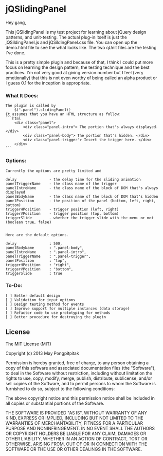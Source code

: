 # jQSlidingPanel

Hey gang,

This jQSlidingPanel is my test project for learning about jQuery design patterns, and unit-testing. The actual plug-in itself is just the jQSildingPanel.js and jQSildingPanel.css file. You can open up the demo.html file to see the what looks like. The two qUnit files are the testing I've done.

This is a pretty simple plugin and because of that, I think I could put more focus on learning the design pattern, the testing technique and the best practices. I'm not very good at giving version number but I feel (very emotionally) that this is not even worthy of being called an alpha product or I guess 0.1 for the inception is appropriate. 


### What It Does:
	
	The plugin is called by 
		$(".panel").slidingPanel()
	It assumes that you have an HTML structure as follow:
	```html
		<div class="panel">
			<div class="panel-intro"> The portion that's always displayed. </div>
			<div class="panel-body"> The portion that's hidden. </div>
			<div class="panel-trigger"> Insert the trigger here. </div>
		</div>
	```

### Options:

	Currently the options are pretty limited and 

	delay               - the delay time for the sliding animation
	panelTriggerName    - the class name of the trigger
	panelIntroName      - the class name of the block of DOM that's always displayed
	panelBodyName       - the class name of the block of DOM that's hidden
	panelPosition       - the position of the panel (bottom, left, right, bottom)
	triggerHPosition    - trigger position (left, right)
	triggerVPosition    - trigger position (top, bottom)
	triggerSlide        - whether the trigger slide with the menu or not (boolean true, false)


	Here are the default options.

	delay               : 500,
	panelBodyName       : ".panel-body",
	panelIntroName      : ".panel-intro",
	panelTriggerName    : ".panel-trigger",
	panelPosition       : "top",
	triggerHPosition    : "right",
	triggerVPosition    : "bottom",
	triggerSlide        : true


### To-Do:

	[ ] Better default design
	[ ] Validation for input options
	[ ] Design testing method for events
	[ ] Improve support for multiple instances (data storage)
	[ ] Refactor code to use prototyping for methods
	[ ] Better procedure for destroying the plugin


## License

The MIT License (MIT)

Copyright (c) 2013 May Pongpitpitak

Permission is hereby granted, free of charge, to any person obtaining a copy of
this software and associated documentation files (the "Software"), to deal in
the Software without restriction, including without limitation the rights to
use, copy, modify, merge, publish, distribute, sublicense, and/or sell copies of
the Software, and to permit persons to whom the Software is furnished to do so,
subject to the following conditions:

The above copyright notice and this permission notice shall be included in all
copies or substantial portions of the Software.

THE SOFTWARE IS PROVIDED "AS IS", WITHOUT WARRANTY OF ANY KIND, EXPRESS OR
IMPLIED, INCLUDING BUT NOT LIMITED TO THE WARRANTIES OF MERCHANTABILITY, FITNESS
FOR A PARTICULAR PURPOSE AND NONINFRINGEMENT. IN NO EVENT SHALL THE AUTHORS OR
COPYRIGHT HOLDERS BE LIABLE FOR ANY CLAIM, DAMAGES OR OTHER LIABILITY, WHETHER
IN AN ACTION OF CONTRACT, TORT OR OTHERWISE, ARISING FROM, OUT OF OR IN
CONNECTION WITH THE SOFTWARE OR THE USE OR OTHER DEALINGS IN THE SOFTWARE.

